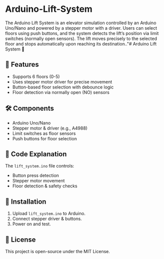 # Arduino-Lift-System
The Arduino Lift System is an elevator simulation controlled by an Arduino Uno/Nano and powered by a stepper motor with a driver. Users can select floors using push buttons, and the system detects the lift’s position via limit switches (normally open sensors). The lift moves precisely to the selected floor and stops automatically upon reaching its destination.."# Arduino Lift System 🚀


## 📌 Features
- Supports 6 floors (0-5)
- Uses stepper motor driver for precise movement
- Button-based floor selection with debounce logic
- Floor detection via normally open (NO) sensors

## 🛠️ Components
- Arduino Uno/Nano
- Stepper motor & driver (e.g., A4988)
- Limit switches as floor sensors
- Push buttons for floor selection

## 📜 Code Explanation
The `lift_system.ino` file controls:
- Button press detection
- Stepper motor movement
- Floor detection & safety checks

## 🚀 Installation
1. Upload `lift_system.ino` to Arduino.
2. Connect stepper driver & buttons.
3. Power on and test.

## 📖 License
This project is open-source under the MIT License.

